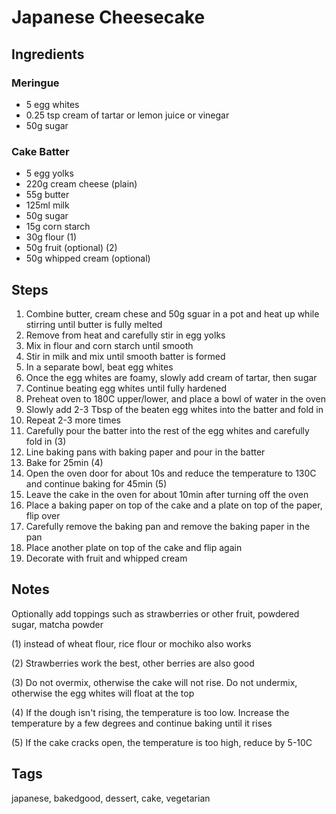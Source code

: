 # Japanese Cheesecake

## Ingredients

### Meringue

* 5 egg whites
* 0.25 tsp cream of tartar or lemon juice or vinegar
* 50g sugar 

### Cake Batter 

* 5 egg yolks 
* 220g cream cheese (plain)
* 55g butter 
* 125ml milk 
* 50g sugar
* 15g corn starch
* 30g flour (1)
* 50g fruit (optional) (2)
* 50g whipped cream (optional)

## Steps

1. Combine butter, cream chese and 50g sguar in a pot and heat up while stirring until butter is fully melted 
2. Remove from heat and carefully stir in egg yolks
3. Mix in flour and corn starch until smooth
4. Stir in milk and mix until smooth batter is formed 
5. In a separate bowl, beat egg whites
6. Once the egg whites are foamy, slowly add cream of tartar, then sugar 
7. Continue beating egg whites until fully hardened
8. Preheat oven to 180C upper/lower, and place a bowl of water in the oven
9. Slowly add 2-3 Tbsp of the beaten egg whites into the batter and fold in 
10. Repeat 2-3 more times 
11. Carefully pour the batter into the rest of the egg whites and carefully fold in (3)
12. Line baking pans with baking paper and pour in the batter
13. Bake for 25min (4)
14. Open the oven door for about 10s and reduce the temperature to 130C and continue baking for 45min (5)
15. Leave the cake in the oven for about 10min after turning off the oven
16. Place a baking paper on top of the cake and a plate on top of the paper, flip over 
17. Carefully remove the baking pan and remove the baking paper in the pan
18. Place another plate on top of the cake and flip again
19. Decorate with fruit and whipped cream

## Notes

Optionally add toppings such as strawberries or other fruit, powdered sugar, matcha powder 

(1) instead of wheat flour, rice flour or mochiko also works

(2) Strawberries work the best, other berries are also good

(3) Do not overmix, otherwise the cake will not rise.
Do not undermix, otherwise the egg whites will float at the top


(4) If the dough isn't rising, the temperature is too low. 
Increase the temperature by a few degrees and continue baking until it rises

(5) If the cake cracks open, the temperature is too high, reduce by 5-10C

## Tags
japanese, bakedgood, dessert, cake, vegetarian
